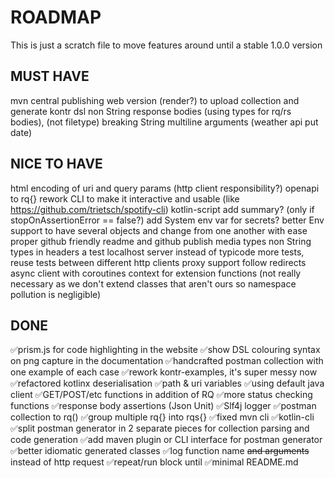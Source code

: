 # ROADMAP
This is just a scratch file to move features around until a stable 1.0.0 version

## MUST HAVE
mvn central publishing
web version (render?) to upload collection and generate kontr dsl
non String response bodies (using types for rq/rs bodies), (not filetype)
breaking String multiline arguments (weather api put date)

## NICE TO HAVE
html encoding of uri and query params (http client responsibility?)
openapi to rq{}
rework CLI to make it interactive and usable (like https://github.com/trietsch/spotify-cli)
kotlin-script
add summary? (only if stopOnAssertionError == false?)
add System env var for secrets?
better Env support to have several objects and change from one another with ease
proper github friendly readme and github publish
media types
non String types in headers
a test localhost server instead of typicode
more tests, reuse tests between different http clients
proxy support
follow redirects
async client with coroutines
context for extension functions (not really necessary as we don't extend classes that aren't ours so namespace pollution is negligible)

## DONE
✅prism.js for code highlighting in the website
✅show DSL colouring syntax on png capture in the documentation
✅handcrafted postman collection with one example of each case
✅rework kontr-examples, it's super messy now 
✅refactored kotlinx deserialisation
✅path & uri variables
✅using default java client 
✅GET/POST/etc functions in addition of RQ 
✅more status checking functions 
✅response body assertions  (Json Unit)
✅Slf4j logger
✅postman collection to rq()
✅group multiple rq{} into rqs{}
✅fixed mvn cli
✅kotlin-cli
✅split postman generator in 2 separate pieces for collection parsing and code generation
✅add maven plugin or CLI interface for postman generator
✅better idiomatic generated classes
✅log function name ~~and arguments~~ instead of http request 
✅repeat/run block until
✅minimal README.md